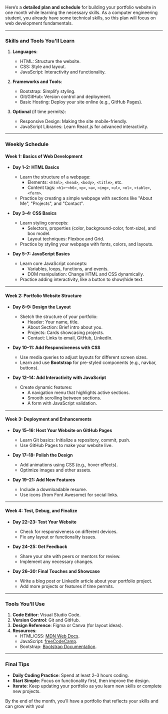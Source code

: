 
Here’s a **detailed plan and schedule** for building your portfolio website in one month while learning the necessary skills. As a computer engineering student, you already have some technical skills, so this plan will focus on web development fundamentals.

---

### **Skills and Tools You’ll Learn**

1. **Languages**:
    
    - HTML: Structure the website.
    - CSS: Style and layout.
    - JavaScript: Interactivity and functionality.
2. **Frameworks and Tools**:
    
    - Bootstrap: Simplify styling.
    - Git/GitHub: Version control and deployment.
    - Basic Hosting: Deploy your site online (e.g., GitHub Pages).
3. **Optional** (if time permits):
    
    - Responsive Design: Making the site mobile-friendly.
    - JavaScript Libraries: Learn React.js for advanced interactivity.

---

### **Weekly Schedule**

#### **Week 1: Basics of Web Development**

- **Day 1–2: HTML Basics**
    
    - Learn the structure of a webpage:
        - Elements: `<html>`, `<head>`, `<body>`, `<title>`, etc.
        - Content tags: `<h1>`–`<h6>`, `<p>`, `<a>`, `<img>`, `<ul>`, `<ol>`, `<table>`, `<form>`.
    - Practice by creating a simple webpage with sections like "About Me", "Projects", and "Contact".
- **Day 3–4: CSS Basics**
    
    - Learn styling concepts:
        - Selectors, properties (color, background-color, font-size), and box model.
        - Layout techniques: Flexbox and Grid.
    - Practice by styling your webpage with fonts, colors, and layouts.
- **Day 5–7: JavaScript Basics**
    
    - Learn core JavaScript concepts:
        - Variables, loops, functions, and events.
        - DOM manipulation: Change HTML and CSS dynamically.
    - Practice adding interactivity, like a button to show/hide text.

---

#### **Week 2: Portfolio Website Structure**

- **Day 8–9: Design the Layout**
    
    - Sketch the structure of your portfolio:
        - Header: Your name, title.
        - About Section: Brief intro about you.
        - Projects: Cards showcasing projects.
        - Contact: Links to email, GitHub, LinkedIn.
- **Day 10–11: Add Responsiveness with CSS**
    
    - Use media queries to adjust layouts for different screen sizes.
    - Learn and use **Bootstrap** for pre-styled components (e.g., navbar, buttons).
- **Day 12–14: Add Interactivity with JavaScript**
    
    - Create dynamic features:
        - A navigation menu that highlights active sections.
        - Smooth scrolling between sections.
        - A form with JavaScript validation.

---

#### **Week 3: Deployment and Enhancements**

- **Day 15–16: Host Your Website on GitHub Pages**
    
    - Learn Git basics: Initialize a repository, commit, push.
    - Use GitHub Pages to make your website live.
- **Day 17–18: Polish the Design**
    
    - Add animations using CSS (e.g., hover effects).
    - Optimize images and other assets.
- **Day 19–21: Add New Features**
    
    - Include a downloadable resume.
    - Use icons (from Font Awesome) for social links.

---

#### **Week 4: Test, Debug, and Finalize**

- **Day 22–23: Test Your Website**
    
    - Check for responsiveness on different devices.
    - Fix any layout or functionality issues.
- **Day 24–25: Get Feedback**
    
    - Share your site with peers or mentors for review.
    - Implement any necessary changes.
- **Day 26–30: Final Touches and Showcase**
    
    - Write a blog post or LinkedIn article about your portfolio project.
    - Add more projects or features if time permits.

---

### **Tools You’ll Use**

1. **Code Editor**: Visual Studio Code.
2. **Version Control**: Git and GitHub.
3. **Design Reference**: Figma or Canva (for layout ideas).
4. **Resources**:
    - HTML/CSS: [MDN Web Docs](https://developer.mozilla.org/).
    - JavaScript: [freeCodeCamp](https://www.freecodecamp.org/).
    - Bootstrap: [Bootstrap Documentation](https://getbootstrap.com/).

---

### **Final Tips**

- **Daily Coding Practice**: Spend at least 2–3 hours coding.
- **Start Simple**: Focus on functionality first, then improve the design.
- **Iterate**: Keep updating your portfolio as you learn new skills or complete new projects.

By the end of the month, you’ll have a portfolio that reflects your skills and can grow with you!